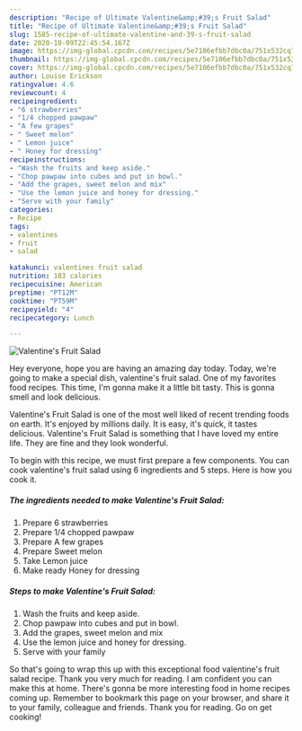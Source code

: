 ```yaml
---
description: "Recipe of Ultimate Valentine&amp;#39;s Fruit Salad"
title: "Recipe of Ultimate Valentine&amp;#39;s Fruit Salad"
slug: 1585-recipe-of-ultimate-valentine-and-39-s-fruit-salad
date: 2020-10-09T22:45:54.167Z
image: https://img-global.cpcdn.com/recipes/5e7106efbb7dbc0a/751x532cq70/valentines-fruit-salad-recipe-main-photo.jpg
thumbnail: https://img-global.cpcdn.com/recipes/5e7106efbb7dbc0a/751x532cq70/valentines-fruit-salad-recipe-main-photo.jpg
cover: https://img-global.cpcdn.com/recipes/5e7106efbb7dbc0a/751x532cq70/valentines-fruit-salad-recipe-main-photo.jpg
author: Louise Erickson
ratingvalue: 4.6
reviewcount: 4
recipeingredient:
- "6 strawberries"
- "1/4 chopped pawpaw"
- "A few grapes"
- " Sweet melon"
- " Lemon juice"
- " Honey for dressing"
recipeinstructions:
- "Wash the fruits and keep aside."
- "Chop pawpaw into cubes and put in bowl."
- "Add the grapes, sweet melon and mix"
- "Use the lemon juice and honey for dressing."
- "Serve with your family"
categories:
- Recipe
tags:
- valentines
- fruit
- salad

katakunci: valentines fruit salad 
nutrition: 183 calories
recipecuisine: American
preptime: "PT12M"
cooktime: "PT59M"
recipeyield: "4"
recipecategory: Lunch

---
```



![Valentine&#39;s Fruit Salad](https://img-global.cpcdn.com/recipes/5e7106efbb7dbc0a/751x532cq70/valentines-fruit-salad-recipe-main-photo.jpg)

Hey everyone, hope you are having an amazing day today. Today, we're going to make a special dish, valentine&#39;s fruit salad. One of my favorites food recipes. This time, I'm gonna make it a little bit tasty. This is gonna smell and look delicious.

Valentine&#39;s Fruit Salad is one of the most well liked of recent trending foods on earth. It's enjoyed by millions daily. It is easy, it's quick, it tastes delicious. Valentine&#39;s Fruit Salad is something that I have loved my entire life. They are fine and they look wonderful.




To begin with this recipe, we must first prepare a few components. You can cook valentine&#39;s fruit salad using 6 ingredients and 5 steps. Here is how you cook it.

<!--inarticleads1-->

##### The ingredients needed to make Valentine&#39;s Fruit Salad:

1. Prepare 6 strawberries
1. Prepare 1/4 chopped pawpaw
1. Prepare A few grapes
1. Prepare  Sweet melon
1. Take  Lemon juice
1. Make ready  Honey for dressing




<!--inarticleads2-->

##### Steps to make Valentine&#39;s Fruit Salad:

1. Wash the fruits and keep aside.
1. Chop pawpaw into cubes and put in bowl.
1. Add the grapes, sweet melon and mix
1. Use the lemon juice and honey for dressing.
1. Serve with your family




So that's going to wrap this up with this exceptional food valentine&#39;s fruit salad recipe. Thank you very much for reading. I am confident you can make this at home. There's gonna be more interesting food in home recipes coming up. Remember to bookmark this page on your browser, and share it to your family, colleague and friends. Thank you for reading. Go on get cooking!
